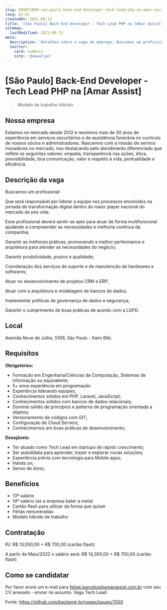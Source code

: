 ```yaml
---
slug: 995071089-sao-paulo-back-end-developer-tech-lead-php-na-amar-assist
lang: pt-br
createdAt: 2021-09-13
title: '[São Paulo] Back-End Developer - Tech Lead PHP na [Amar Assist] - Vaga de Emprego'
sitemap:
  lastModified: 2021-09-13
meta:
  description: 'Detalhes sobre a vaga de emprego: Buscamos um profissional: Que será responsável por liderar a equipe nos processos envolvidos na jornada de transformação digital dentro do maior player nacional do mercado de pós vida.  Esse profissional deverá sentir-se apto para atuar de forma multifuncional ajudando a compreender as necessidades e melhoria contínua da companhia; Garantir as melhores práticas, promovendo a melhor performance e arquitetura para atender as necessidades do negócio; Garantir produtividade, prazos e qualidade; Coordenação dos serviços de suporte e de manutenção de hardwares e softwares; Atuar no desenvolvimento de projetos CRM e ERP; Atuar com a arquitetura e modelagem de bancos de dados; Implementar políticas de governança de dados e segurança; Garantir o cumprimento de boas práticas de acordo com a LGPD.'
  twitter:
    card: summary
    site: '@nawarian'
---
```


# [São Paulo] Back-End Developer - Tech Lead PHP na [Amar Assist]

> Modelo de trabalho híbrido

## Nossa empresa

Estamos no mercado desde 2012 e reunimos mais de 30 anos de experiência em serviços securitários e de assistência funerária no currículo de nossos sócios e administradores. Nascemos com a missão de sermos inovadores no mercado, nos destacando pelo atendimento diferenciado que reflete os seguintes valores: empatia, transparência nas ações, ética, previsibilidade, boa comunicação, valor e respeito à vida, pontualidade e eficiência.

## Descrição da vaga

Buscamos um profissional:

Que será responsável por liderar a equipe nos processos envolvidos na jornada de transformação digital dentro do maior player nacional do mercado de pós vida.


Esse profissional deverá sentir-se apto para atuar de forma multifuncional ajudando a compreender as necessidades e melhoria contínua da companhia;

Garantir as melhores práticas, promovendo a melhor performance e arquitetura para atender as necessidades do negócio;

Garantir produtividade, prazos e qualidade;

Coordenação dos serviços de suporte e de manutenção de hardwares e softwares;

Atuar no desenvolvimento de projetos CRM e ERP;

Atuar com a arquitetura e modelagem de bancos de dados;

Implementar políticas de governança de dados e segurança;

Garantir o cumprimento de boas práticas de acordo com a LGPD.

## Local

Avenida Nove de Julho, 5109, São Paulo - Itaim Bibi.

## Requisitos

**Obrigatórios:**
- Formação em Engenharia/Ciências da Computação, Sistemas de informação ou equivalente;
- 5+ anos experiência em programação
- Experiência liderando equipes;
- Conhecimentos sólidos em PHP, Laravel, JavaScript;
- Conhecimentos sólidos com bancos de dados relacionais;
- Domínio sólido de princípios e patterns de programação orientada a objetos;
- Versionamento de códigos com GIT;
- Configuração de Cloud Servers;
- Conhecimentos em boas práticas de desenvolvimento;

**Desejáveis:**
- Ter atuado como Tech Lead em startups de rápido crescimento;
- Ser autodidata para aprender, trazer e explorar novas soluções;
- Experiência prévia com tecnologia para Mobile apps;
- Hands on;
- Senso de dono;

## Benefícios

- 13º salário
- 14º salário (se a empresa bater a meta)
- Cartão flash para utilizar da forma que quiser
- Férias remuneradas
- Modelo híbrido de trabalho

## Contratação

PJ: R$ 13,000,00 + R$ 700,00 (cartão flash)  

A partir de Maio/2022 o salário será:
R$ 14,300,00 + R$ 700,00 (cartão flash)  

## Como se candidatar

Por favor envie um e-mail para felipe.barcelos@amarassist.com.br com seu CV anexado - enviar no assunto: Vaga Tech Lead.

Fonte: https://github.com/backend-br/vagas/issues/7000